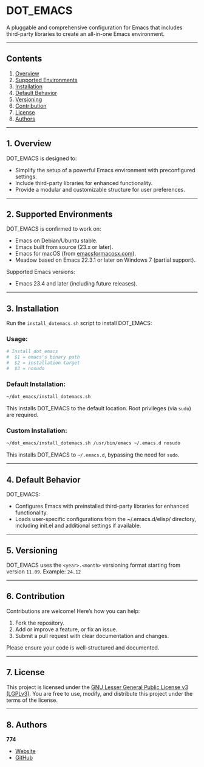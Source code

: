# DOT\_EMACS

A pluggable and comprehensive configuration for Emacs that includes third-party libraries to create an all-in-one Emacs environment.

---

## Contents

1. [Overview](#1-overview)
2. [Supported Environments](#2-supported-environments)
3. [Installation](#3-installation)
4. [Default Behavior](#4-default-behavior)
5. [Versioning](#5-versioning)
6. [Contribution](#6-contribution)
7. [License](#7-license)
8. [Authors](#8-authors)

---

## 1. Overview

DOT\_EMACS is designed to:

- Simplify the setup of a powerful Emacs environment with preconfigured settings.
- Include third-party libraries for enhanced functionality.
- Provide a modular and customizable structure for user preferences.

---

## 2. Supported Environments

DOT_EMACS is confirmed to work on:

- Emacs on Debian/Ubuntu stable.
- Emacs built from source (23.x or later).
- Emacs for macOS (from [emacsformacosx.com](http://emacsformacosx.com/)).
- Meadow based on Emacs 22.3.1 or later on Windows 7 (partial support).

Supported Emacs versions:
- Emacs 23.4 and later (including future releases).

---

## 3. Installation

Run the `install_dotemacs.sh` script to install DOT\_EMACS:

### Usage:

```bash
# Install dot_emacs
#  $1 = emacs's binary path
#  $2 = installation target
#  $3 = nosudo
```

### Default Installation:

```bash
~/dot_emacs/install_dotemacs.sh
```

This installs DOT\_EMACS to the default location. Root privileges (via `sudo`) are required.

### Custom Installation:

```bash
~/dot_emacs/install_dotemacs.sh /usr/bin/emacs ~/.emacs.d nosudo
```

This installs DOT\_EMACS to `~/.emacs.d`, bypassing the need for `sudo`.

---

## 4. Default Behavior

DOT\_EMACS:

- Configures Emacs with preinstalled third-party libraries for enhanced functionality.
- Loads user-specific configurations from the ~/.emacs.d/elisp/ directory, including init.el and additional settings if available.

---

## 5. Versioning

DOT\_EMACS uses the `<year>.<month>` versioning format starting from version `11.09`.
Example: `24.12`

---

## 6. Contribution

Contributions are welcome! Here’s how you can help:

1. Fork the repository.
2. Add or improve a feature, or fix an issue.
3. Submit a pull request with clear documentation and changes.

Please ensure your code is well-structured and documented.

---

## 7. License

This project is licensed under the [GNU Lesser General Public License v3 (LGPLv3)](https://www.gnu.org/licenses/lgpl-3.0.html).
You are free to use, modify, and distribute this project under the terms of the license.

---

## 8. Authors

**774**

- [Website](http://id774.net)
- [GitHub](http://github.com/id774)
